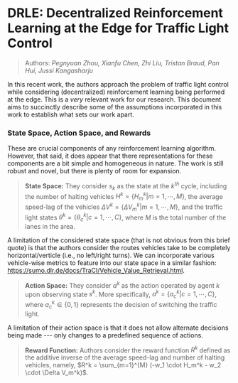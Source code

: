 # DRLE: Decentralized Reinforcement Learning at the Edge for Traffic Light Control
> Authors: *Pegnyuan Zhou, Xianfu Chen, Zhi Liu, Tristan Braud, Pan Hui, Jussi Kangasharju*

In this recent work, the authors approach the problem of traffic light control while considering (decentralized) reinforcement learning being performed at the edge. This is a *very* relevant work for our research. This document aims to succinctly describe some of the assumptions incorporated in this work to establish what sets our work apart.

### State Space, Action Space, and Rewards
These are crucial components of any reinforcement learning algorithm. However, that said, it does appear that there representations for these components are a bit simple and homogeneous in nature. The work is still robust and novel, but there is plenty of room for expansion.

> **State Space:** They consider $s_k$ as the state at the $k^{th}$ cycle, including the number of halting vehicles $H^{k} = \{H_m^k | m=1, \cdots, M\}$, the average speed-lag of the vehicles $\Delta V^k=\{\Delta V_m^k | m=1, \cdots, M\}$, and the traffic light states $\theta^k=\{\theta_c^k|c=1, \cdots, C\}$, where $M$ is the total number of the lanes in the area.

A limitation of the considered state space (that is not obvious from this brief quote) is that the authors consider the routes vehicles take to be completely horizontal/verticle (i.e., no left/right turns). We can incorporate various vehicle-wise metrics to feature into our state space in a similar fashion: https://sumo.dlr.de/docs/TraCI/Vehicle_Value_Retrieval.html.

> **Action Space:** They consider $a^k$ as the action operated by agent $k$ upon observing state $s^k$. More specifically, $a^k=\{a_c^k|c=1, \cdots, C\}$, where $a_c^k\in\{0,1\}$ represents the decision of switching the traffic light.

A limitation of their action space is that it does not allow alternate decisions being made --- only changes to a predefined sequence of actions.

> **Reward Function:** Authors consider the reward function $R^k$ defined as the additive inverse of the average speed-lag and number of halting vehicles, namely, $R^k = \sum_{m=1}^{M} (-w_1 \cdot H_m^k - w_2 \cdot \Delta V_m^k)$.
